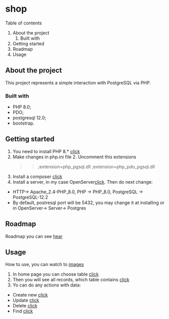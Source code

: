 # shop
Table of contents
1. About the project
    1. Built with
2. Getting started
3. Roadmap
4. Usage

## About the project
This project represents a simple interaction with PostgreSQL via PHP.
### Built with
* PHP 8.0;
* PDO;
* postgresql 12.0;
* bootstrap.
## Getting started
1. You need to install PHP 8.* [click](https://www.php.net/downloads.php)
2. Make changes in php.ini file
    2. Uncomment this extensions
    >>;extension=php_pgsql.dll  ;extension=php_pdo_pgsql.dll
3. Install a composer [click](https://getcomposer.org/download/)
4. Install a server, in my case OpenServer[click](https://ospanel.io/download/).  Then do next change: 
+ HTTP-> Apache_2.4-PHP_8.0, PHP -> PHP_8.0, PostgreSQL -> PostgreSQL-12.2
+ By default, postresql port will be 5432, you may change it at installing or in OpenServer-> Server-> Postgres
## Roadmap
Roadmap you can see [hear](https://github.com/WestEgor/shop/commits/master)
## Usage
How to use, you can watch to [images](https://github.com/WestEgor/shop/commits/master)
1. In home page you can choose table [click]()
2. Then you will see all records, which table contains [click]()
3. Yo can do any actions with data:
+ Create new [click]()
+ Update [click]()
+ Delete [click]()
+ Find [click]()
